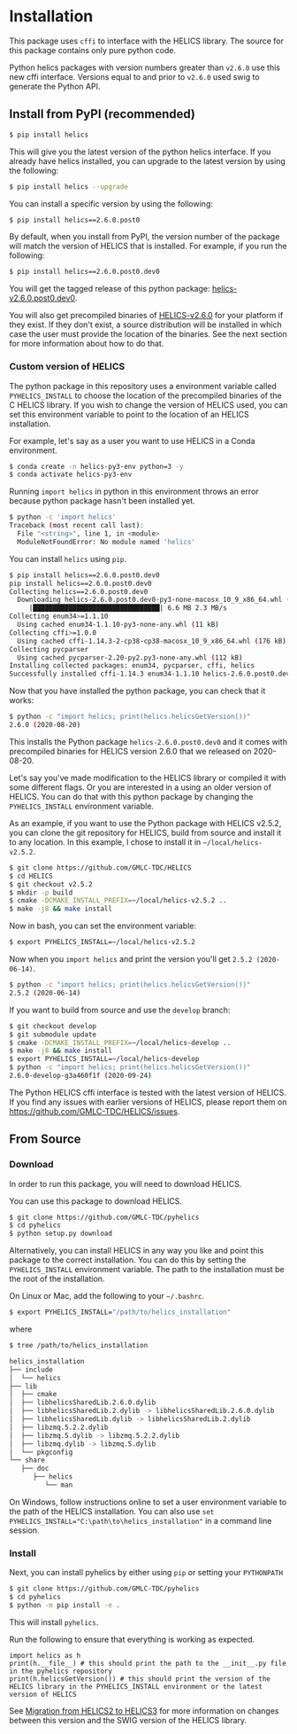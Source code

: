 # Installation

This package uses `cffi` to interface with the HELICS library.
The source for this package contains only pure python code.

Python helics packages with version numbers greater than `v2.6.0` use this new cffi interface.
Versions equal to and prior to `v2.6.0` used swig to generate the Python API.

## Install from PyPI (recommended)

```bash
$ pip install helics
```

This will give you the latest version of the python helics interface.
If you already have helics installed, you can upgrade to the latest version by using the following:

```bash
$ pip install helics --upgrade
```

You can install a specific version by using the following:

```bash
$ pip install helics==2.6.0.post0
```

By default, when you install from PyPI, the version number of the package will match the version of HELICS that is installed.
For example, if you run the following:

```bash
$ pip install helics==2.6.0.post0.dev0
```

You will get the tagged release of this python package: [helics-v2.6.0.post0.dev0](https://github.com/GMLC-TDC/pyhelics/releases/tag/v2.6.0.post0.dev0).

You will also get precompiled binaries of [HELICS-v2.6.0](https://github.com/GMLC-TDC/HELICS/releases/tag/v2.6.0) for your platform if they exist.
If they don't exist, a source distribution will be installed in which case the user must provide the location of the binaries.
See the next section for more information about how to do that.

### Custom version of HELICS

The python package in this repository uses a environment variable called `PYHELICS_INSTALL` to choose the location of the precompiled binaries of the C HELICS library.
If you wish to change the version of HELICS used, you can set this environment variable to point to the location of an HELICS installation.

For example, let's say as a user you want to use HELICS in a Conda environment.

```bash
$ conda create -n helics-py3-env python=3 -y
$ conda activate helics-py3-env
```

Running `import helics` in python in this environment throws an error because python package hasn't been installed yet.

```bash
$ python -c 'import helics'
Traceback (most recent call last):
  File "<string>", line 1, in <module>
  ModuleNotFoundError: No module named 'helics'
```

You can install `helics` using `pip`.

```bash
$ pip install helics==2.6.0.post0.dev0
pip install helics==2.6.0.post0.dev0
Collecting helics==2.6.0.post0.dev0
  Downloading helics-2.6.0.post0.dev0-py3-none-macosx_10_9_x86_64.whl (6.6 MB)
     |████████████████████████████████| 6.6 MB 2.3 MB/s
Collecting enum34>=1.1.10
  Using cached enum34-1.1.10-py3-none-any.whl (11 kB)
Collecting cffi>=1.0.0
  Using cached cffi-1.14.3-2-cp38-cp38-macosx_10_9_x86_64.whl (176 kB)
Collecting pycparser
  Using cached pycparser-2.20-py2.py3-none-any.whl (112 kB)
Installing collected packages: enum34, pycparser, cffi, helics
Successfully installed cffi-1.14.3 enum34-1.1.10 helics-2.6.0.post0.dev0 pycparser-2.20
```

Now that you have installed the python package, you can check that it works:

```bash
$ python -c "import helics; print(helics.helicsGetVersion())"
2.6.0 (2020-08-20)
```

This installs the Python package `helics-2.6.0.post0.dev0` and it comes with precompiled binaries for HELICS version 2.6.0 that we released on 2020-08-20.

Let's say you've made modification to the HELICS library or compiled it with some different flags.
Or you are interested in a using an older version of HELICS.
You can do that with this python package by changing the `PYHELICS_INSTALL` environment variable.

As an example, if you want to use the Python package with HELICS v2.5.2, you can clone the git repository for HELICS, build from source and install it to any location.
In this example, I chose to install it in `~/local/helics-v2.5.2`.

```bash
$ git clone https://github.com/GMLC-TDC/HELICS
$ cd HELICS
$ git checkout v2.5.2
$ mkdir -p build
$ cmake -DCMAKE_INSTALL_PREFIX=~/local/helics-v2.5.2 ..
$ make -j8 && make install
```

Now in bash, you can set the environment variable:

```bash
$ export PYHELICS_INSTALL=~/local/helics-v2.5.2
```

Now when you `import helics` and print the version you'll get `2.5.2 (2020-06-14)`.

```bash
$ python -c "import helics; print(helics.helicsGetVersion())"
2.5.2 (2020-06-14)
```

If you want to build from source and use the `develop` branch:

```bash
$ git checkout develop
$ git submodule update
$ cmake -DCMAKE_INSTALL_PREFIX=~/local/helics-develop ..
$ make -j8 && make install
$ export PYHELICS_INSTALL=~/local/helics-develop
$ python -c "import helics; print(helics.helicsGetVersion())"
2.6.0-develop-g3a460f1f (2020-09-24)
```

The Python HELICS cffi interface is tested with the latest version of HELICS.
If you find any issues with earlier versions of HELICS, please report them on <https://github.com/GMLC-TDC/HELICS/issues>.

## From Source

### Download

In order to run this package, you will need to download HELICS.

You can use this package to download HELICS.

```bash
$ git clone https://github.com/GMLC-TDC/pyhelics
$ cd pyhelics
$ python setup.py download
```

Alternatively, you can install HELICS in any way you like and point this package to the correct installation.
You can do this by setting the `PYHELICS_INSTALL` environment variable.
The path to the installation must be the root of the installation.

On Linux or Mac, add the following to your `~/.bashrc`.

```bash
$ export PYHELICS_INSTALL="/path/to/helics_installation"
```

where

```bash
$ tree /path/to/helics_installation

helics_installation
├── include
│  └── helics
├── lib
│  ├── cmake
│  ├── libhelicsSharedLib.2.6.0.dylib
│  ├── libhelicsSharedLib.2.dylib -> libhelicsSharedLib.2.6.0.dylib
│  ├── libhelicsSharedLib.dylib -> libhelicsSharedLib.2.dylib
│  ├── libzmq.5.2.2.dylib
│  ├── libzmq.5.dylib -> libzmq.5.2.2.dylib
│  ├── libzmq.dylib -> libzmq.5.dylib
│  └── pkgconfig
└── share
   ├── doc
      ├── helics
         └── man
```


On Windows, follow instructions online to set a user environment variable to the path of the HELICS installation.
You can also use `set PYHELICS_INSTALL="C:\path\to\helics_installation"` in a command line session.

### Install

Next, you can install pyhelics by either using `pip` or setting your `PYTHONPATH`

```bash
$ git clone https://github.com/GMLC-TDC/pyhelics
$ cd pyhelics
$ python -m pip install -e .
```

This will install `pyhelics`.

Run the following to ensure that everything is working as expected.

```ipython
import helics as h
print(h.__file__) # this should print the path to the __init__.py file in the pyhelics repository
print(h.helicsGetVersion()) # this should print the version of the HELICS library in the PYHELICS_INSTALL environment or the latest version of HELICS
```

See [Migration from HELICS2 to HELICS3](./migration-helics2-helics3.md) for more information on changes between this version and the SWIG version of the HELICS library.
